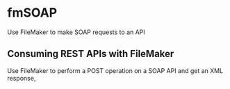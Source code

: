 # fmSOAP
Use FileMaker to make SOAP requests to an API

## Consuming REST APIs with FileMaker

Use FileMaker to perform a POST operation on a SOAP API and get an XML response,
